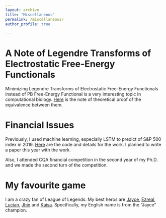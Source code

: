 ```yaml
---
layout: archive
title: "Miscellaneous"
permalink: /miscellaneous/
author_profile: true

---
```



A Note of Legendre Transforms of Electrostatic Free-Energy Functionals
======
Minimizing Legendre Transforms of Electrostatic Free-Energy Functionals instead of PB Free-Energy Functional is a very interesting topic in computational biology. [Here](Zunding.github.io/files/CiottiLi_LegendreTransforms_SIAP2018.pdf) is the note of theoretical proof of the equivalence between them.

Financial Issues
======
Previously, I used machine learning, especially LSTM to predict of S&P 500 index in 2019. [Here](https://github.com/Zunding/S-P-500-Index-Prediction) are the code and details for the work. I planned to write a paper this year with the work.

Also, I attended CQA financial competition in the second year of my Ph.D. and we made the second turn of the competition.

My favourite game
======
I am a crazy fan of League of Legends. My best heros are [Jayce](https://leagueoflegends.fandom.com/wiki/Jayce), [Ezreal](https://leagueoflegends.fandom.com/wiki/Ezreal), [Lucian](https://leagueoflegends.fandom.com/wiki/Lucian), [Jhin](https://leagueoflegends.fandom.com/wiki/Jhin) and [Kaisa](https://leagueoflegends.fandom.com/wiki/Kai%27Sa/LoL). Specifically, my English name is from the “Jayce” champion.
